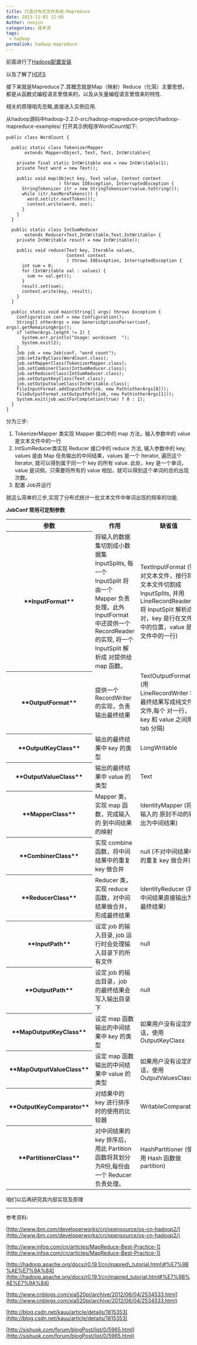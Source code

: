 ```yaml
---
title: 打造分布式文件系统-Mapreduce
date: 2013-11-01 12:05
Author: neoyin
categories: 技术流
tags:
 - hadoop
permalink: hadoop-mapreduce
---
```


前面进行了[Hadoop配置安装](http://www.floatinglife.cn/hadoop-install)

以及了解了[HDFS](http://www.floatinglife.cn/hadoop-hdfs)

接下来就是Mapreduce了.其概念就是Map（映射）Reduce（化简）主要思想，都是从函数式编程语言里借来的，以及从矢量编程语言里借来的特性.

<!--more-->

相关的原理咱先忽略,直接进入实例应用.

从hadoop源码中hadoop-2.2.0-src/hadoop-mapreduce-project/hadoop-mapreduce-examples/
打开其示例程序WordCount如下:

    public class WordCount {

      public static class TokenizerMapper 
           extends Mapper<Object, Text, Text, IntWritable>{

        private final static IntWritable one = new IntWritable(1);
        private Text word = new Text();

        public void map(Object key, Text value, Context context
                        ) throws IOException, InterruptedException {
          StringTokenizer itr = new StringTokenizer(value.toString());
          while (itr.hasMoreTokens()) {
            word.set(itr.nextToken());
            context.write(word, one);
          }
        }
      }

      public static class IntSumReducer 
           extends Reducer<Text,IntWritable,Text,IntWritable> {
        private IntWritable result = new IntWritable();

        public void reduce(Text key, Iterable values, 
                           Context context
                           ) throws IOException, InterruptedException {
          int sum = 0;
          for (IntWritable val : values) {
            sum += val.get();
          }
          result.set(sum);
          context.write(key, result);
        }
      }

      public static void main(String[] args) throws Exception {
        Configuration conf = new Configuration();
        String[] otherArgs = new GenericOptionsParser(conf, args).getRemainingArgs();
        if (otherArgs.length != 2) {
          System.err.println("Usage: wordcount  ");
          System.exit(2);
        }
        Job job = new Job(conf, "word count");
        job.setJarByClass(WordCount.class);
        job.setMapperClass(TokenizerMapper.class);
        job.setCombinerClass(IntSumReducer.class);
        job.setReducerClass(IntSumReducer.class);
        job.setOutputKeyClass(Text.class);
        job.setOutputValueClass(IntWritable.class);
        FileInputFormat.addInputPath(job, new Path(otherArgs[0]));
        FileOutputFormat.setOutputPath(job, new Path(otherArgs[1]));
        System.exit(job.waitForCompletion(true) ? 0 : 1);
      }
    }

分为三步:

1. TokenizerMapper 类实现 Mapper 接口中的 map 方法，输入参数中的 value
是文本文件中的一行
2. IntSumReducer类实现 Reducer 接口中的 reduce 方法, 输入参数中的 key,
values 是由 Map 任务输出的中间结果，values 是一个 Iterator, 遍历这个
Iterator, 就可以得到属于同一个 key 的所有 value. 此处，key
是一个单词，value 是词频。只需要将所有的 value
相加，就可以得到这个单词的总的出现次数。
3. 配置 Job并运行

就这么简单的三步,实现了分布式统计一批文本文件中单词出现的频率的功能.

<a name="table1"></a>**JobConf 常用可定制参数**

<table summary="JobConf 常用可定制参数" width="100%" border="0" cellspacing="0" cellpadding="0">
<tbody>
<tr>
<th scope="col">
参数

</th>
<th scope="col">
作用

</th>
<th scope="col">
缺省值

</th>
<th scope="col">
其它实现

</th>
</tr>
<tr>
<th scope="row">
**InputFormat**

</th>
<td>
将输入的数据集切割成小数据集 InputSplits, 每一个 InputSplit 将由一个
Mapper 负责处理。此外 InputFormat 中还提供一个 RecordReader 的实现,
将一个 InputSplit 解析成 <key,value\> 对提供给 map 函数。

</td>
<td>
TextInputFormat  
(针对文本文件，按行将文本文件切割成 InputSplits, 并用 LineRecordReader
将 InputSplit 解析成 <key,value\> 对，key 是行在文件中的位置，value
是文件中的一行)

</td>
<td>
SequenceFileInputFormat

</td>
</tr>
<tr>
<th scope="row">
**OutputFormat**

</th>
<td>
提供一个 RecordWriter 的实现，负责输出最终结果

</td>
<td>
TextOutputFormat  
(用 LineRecordWriter 将最终结果写成纯文件文件,每个 <key,value\>
对一行，key 和 value 之间用 tab 分隔)

</td>
<td>
SequenceFileOutputFormat

</td>
</tr>
<tr>
<th scope="row">
**OutputKeyClass**

</th>
<td>
输出的最终结果中 key 的类型

</td>
<td>
LongWritable

</td>
<td>
</td>
</tr>
<tr>
<th scope="row">
**OutputValueClass**

</th>
<td>
输出的最终结果中 value 的类型

</td>
<td>
Text

</td>
<td>
</td>
</tr>
<tr>
<th scope="row">
**MapperClass**

</th>
<td>
Mapper 类，实现 map 函数，完成输入的 <key,value\> 到中间结果的映射

</td>
<td>
IdentityMapper  
(将输入的 <key,value\> 原封不动的输出为中间结果)

</td>
<td>
LongSumReducer,  
LogRegexMapper,  
InverseMapper

</td>
</tr>
<tr>
<th scope="row">
**CombinerClass**

</th>
<td>
实现 combine 函数，将中间结果中的重复 key 做合并

</td>
<td>
null  
(不对中间结果中的重复 key 做合并)

</td>
<td>
</td>
</tr>
<tr>
<th scope="row">
**ReducerClass**

</th>
<td>
Reducer 类，实现 reduce 函数，对中间结果做合并，形成最终结果

</td>
<td>
IdentityReducer  
(将中间结果直接输出为最终结果)

</td>
<td>
AccumulatingReducer, LongSumReducer

</td>
</tr>
<tr>
<th scope="row">
**InputPath**

</th>
<td>
设定 job 的输入目录, job 运行时会处理输入目录下的所有文件

</td>
<td>
null

</td>
<td>
</td>
</tr>
<tr>
<th scope="row">
**OutputPath**

</th>
<td>
设定 job 的输出目录，job 的最终结果会写入输出目录下

</td>
<td>
null

</td>
<td>
</td>
</tr>
<tr>
<th scope="row">
**MapOutputKeyClass**

</th>
<td>
设定 map 函数输出的中间结果中 key 的类型

</td>
<td>
如果用户没有设定的话，使用 OutputKeyClass

</td>
<td>
</td>
</tr>
<tr>
<th scope="row">
**MapOutputValueClass**

</th>
<td>
设定 map 函数输出的中间结果中 value 的类型

</td>
<td>
如果用户没有设定的话，使用 OutputValuesClass

</td>
<td>
</td>
</tr>
<tr>
<th scope="row">
**OutputKeyComparator**

</th>
<td>
对结果中的 key 进行排序时的使用的比较器

</td>
<td>
WritableComparable

</td>
<td>
</td>
</tr>
<tr>
<th scope="row">
**PartitionerClass**

</th>
<td>
对中间结果的 key 排序后，用此 Partition 函数将其划分为R份,每份由一个
Reducer 负责处理。

</td>
<td>
HashPartitioner  
(使用 Hash 函数做 partition)

</td>
<td>
KeyFieldBasedPartitioner PipesPartitioner

</td>
</tr>
</tbody>
</table>

咱们以后再研究其内部实现及原理

---

参考资料:

[http://www.ibm.com/developerworks/cn/opensource/os-cn-hadoop2/](http://www.ibm.com/developerworks/cn/opensource/os-cn-hadoop2/)

[http://www.infoq.com/cn/articles/MapReduce-Best-Practice-1](http://www.infoq.com/cn/articles/MapReduce-Best-Practice-1)

[http://hadoop.apache.org/docs/r0.19.1/cn/mapred\_tutorial.html\#%E7%9B%AE%E7%9A%84](http://hadoop.apache.org/docs/r0.19.1/cn/mapred_tutorial.html#%E7%9B%AE%E7%9A%84)

[http://www.cnblogs.com/xia520pi/archive/2012/06/04/2534533.html](http://www.cnblogs.com/xia520pi/archive/2012/06/04/2534533.html)

[http://blog.csdn.net/kauu/article/details/1815353](http://blog.csdn.net/kauu/article/details/1815353)

[http://sishuok.com/forum/blogPost/list/0/5965.html](http://sishuok.com/forum/blogPost/list/0/5965.html)
